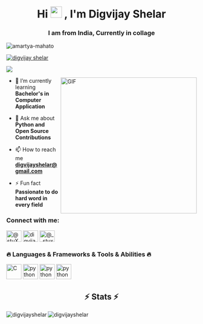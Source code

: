 <h1 align="center">Hi <img src="https://raw.githubusercontent.com/aemmadi/aemmadi/master/wave.gif" width="30px">
, I'm Digvijay Shelar</h1>
<h3 align="center">I am from India, Currently in collage</h3>

<p align="left"> <img src="https://komarev.com/ghpvc/?username=shelar1423&label=Profile%20views&color=0e75b6&style=flat" alt="amartya-mahato" /> </p>

<p align="left"> <a href="https://github.com/ryo-ma/github-profile-trophy"><img src="https://github-profile-trophy.vercel.app/?username=shelar1423&theme=monokai" alt="digvijay shelar" /></a> </p>

<p align="left"> <a href="https://www.instagram.com/__stuxnet__/" target="blank"><img src="https://img.shields.io/badge/Instagram-E4405F?style=for-the-badge&logo=instagram&logoColor=white" /></a> </p>
<img align="right" alt="GIF" src="https://raw.githubusercontent.com/rahul-jha98/rahul-jha98/main/techstack.gif" width="360px"/>

- 🌱 I’m currently learning **Bachelor's in Computer Application**

- 💬 Ask me about **Python and Open Source Contributions**

- 📫 How to reach me **digvijayshelar@gmail.com**

- ⚡ Fun fact **Passionate to do hard word in every field**

<h3 align="left">Connect with me:</h3>
<p align="left">
<a href="https://twitter.com/@stuXnet_1423" target="blank"><img align="center" src="https://raw.githubusercontent.com/rahuldkjain/github-profile-readme-generator/master/src/images/icons/Social/twitter.svg" alt="@stuXnet_1423" height="30" width="40" /></a>
<a href="https://www.linkedin.com/in/digvijay-shelar-725111234/" target="blank"><img align="center" src="https://raw.githubusercontent.com/rahuldkjain/github-profile-readme-generator/master/src/images/icons/Social/linked-in-alt.svg" alt="digvijay shelar" height="30" width="40" /></a>
<a href="https://instagram.com/@__stuxnet__" target="blank"><img align="center" src="https://raw.githubusercontent.com/rahuldkjain/github-profile-readme-generator/master/src/images/icons/Social/instagram.svg" alt="@__stuxnet__" height="30" width="40" /></a>


<h3 align="leftr">🔥 Languages & Frameworks & Tools & Abilities 🔥</h3>
<p align="left"> <a href="https://www.cprogramming.com/" target="_blank" rel="noreferrer"> <img src="https://raw.githubusercontent.com/jmnote/z-icons/master/svg/c.svg" alt="C" width="40" height="40"></a>  <img src="https://raw.githubusercontent.com/jmnote/z-icons/master/svg/python.svg" alt="python" width="40" height="40"/> </a>        <img src="https://raw.githubusercontent.com/jmnote/z-icons/master/svg/bash.svg" alt="python" width="40" height="40"/></a>
<img src="https://encrypted-tbn0.gstatic.com/images?q=tbn:ANd9GcQLHRXFe4C41vpY3Cm2KDkYQJZbluFNXlrQNp4_d-z2-Um7ocKWrNxMvgFJ0wi5L7msb1A&usqp=CAU" alt="python" width="40" height="40"/> </a></p>



<h2 align="center">⚡ Stats ⚡</h2>
<p><img align="left" src="https://github-readme-stats.vercel.app/api?username=shelar1423&show_icons=true&locale=en&theme=monokai" alt="digvijayshelar" /></p>
<p><img align="center" src="https://github-readme-streak-stats.herokuapp.com/?user=shelar1423&theme=monokai" alt="digvijayshelar" /></p>


